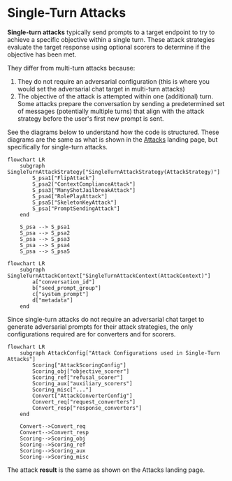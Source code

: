 # Single-Turn Attacks

**Single-turn attacks** typically send prompts to a target endpoint to try to achieve a specific objective within a single turn. These attack strategies evaluate the target response using optional scorers to determine if the objective has been met.

They differ from multi-turn attacks because:
1. They do not require an adversarial configuration (this is where you would set the adversarial chat target in multi-turn attacks)
2. The objective of the attack is attempted within one (additional) turn. Some attacks prepare the conversation by sending a predetermined set of messages (potentially multiple turns) that align with the attack strategy before the user's first new prompt is sent.

See the diagrams below to understand how the code is structured. These diagrams are the same as what is shown in the [Attacks](../0_attack.md) landing page, but specifically for single-turn attacks.

```{mermaid}
flowchart LR
    subgraph SingleTurnAttackStrategy["SingleTurnAttackStrategy(AttackStrategy)"]
        S_psa1["FlipAttack"]
        S_psa2["ContextComplianceAttack"]
        S_psa3["ManyShotJailbreakAttack"]
        S_psa4["RolePlayAttack"]
        S_psa5["SkeletonKeyAttack"]
        S_psa["PromptSendingAttack"]
    end

    S_psa --> S_psa1
    S_psa --> S_psa2
    S_psa --> S_psa3
    S_psa --> S_psa4
    S_psa --> S_psa5
```

```{mermaid}
flowchart LR
    subgraph SingleTurnAttackContext["SingleTurnAttackContext(AttackContext)"]
        a["conversation_id"]
        b["seed_prompt_group"]
        c["system_prompt"]
        d["metadata"]
    end
```

Since single-turn attacks do not require an adversarial chat target to generate adversarial prompts for their attack strategies, the only configurations required are for converters and for scorers.
```{mermaid}
flowchart LR
    subgraph AttackConfig["Attack Configurations used in Single-Turn Attacks"]
        Scoring["AttackScoringConfig"]
        Scoring_obj["objective_scorer"]
        Scoring_ref["refusal_scorer"]
        Scoring_aux["auxiliary_scorers"]
        Scoring_misc["..."]
        Convert["AttackConverterConfig"]
        Convert_req["request_converters"]
        Convert_resp["response_converters"]
    end

    Convert-->Convert_req
    Convert-->Convert_resp
    Scoring-->Scoring_obj
    Scoring-->Scoring_ref
    Scoring-->Scoring_aux
    Scoring-->Scoring_misc
```

The attack **result** is the same as shown on the Attacks landing page.
